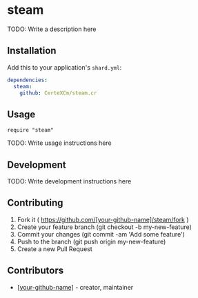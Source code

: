 # steam

TODO: Write a description here

## Installation

Add this to your application's `shard.yml`:

```yaml
dependencies:
  steam:
    github: CerteXCm/steam.cr
```

## Usage

```crystal
require "steam"
```

TODO: Write usage instructions here

## Development

TODO: Write development instructions here

## Contributing

1. Fork it ( https://github.com/[your-github-name]/steam/fork )
2. Create your feature branch (git checkout -b my-new-feature)
3. Commit your changes (git commit -am 'Add some feature')
4. Push to the branch (git push origin my-new-feature)
5. Create a new Pull Request

## Contributors

- [[your-github-name]](https://github.com/[your-github-name])  - creator, maintainer
